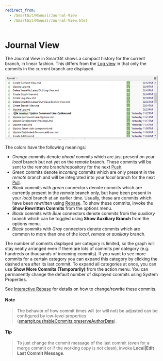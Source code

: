 ```yaml
---
redirect_from:
  - /SmartGit/Manual/Journal-View
  - /SmartGit/Manual/Journal-View.html
---
```


# Journal View

The Journal View in SmartGit shows a compact history for the current branch, in linear fashion. This differs from the [Log view](Log.md) in that only the commits in the current branch are displayed.

![SmartGit Journal View](../images/Journal-View.png)

The colors have the following meanings:

- *Orange* commits denote *ahead* commits which are just present on your *local* branch but not yet on the *remote* branch. These commits will be sent to the remote branch/repository for the next [Push](Repository/Synchronizing-with-Remote-Repositories.md#push).
- *Green* commits denote *incoming* commits which are only present in the *remote* branch and will be integrated into your *local* branch for the next [Pull](Repository/Synchronizing-with-Remote-Repositories.md#pull).
- *Black* commits with *green* connectors denote commits which are currently present in the *remote* branch only, but have been present in your *local* branch at an earlier time. Usually, these are commits which have been *rewritten* using [Rebase](Branch/Rebase.md). To show these commits, invoke the **Show Rewritten Commits** from the options menu.
- *Black* commits with *Blue* connectors denote commits from the *auxiliary* branch which can be toggled using **Show Auxiliary Branch** from the options menu.
- *Black* commits with *Gray* connectors denote commits which are common to more than one of the *local*, *remote* or *auxiliary* branch.

The number of commits displayed per category is limited, so the graph will stay neatly arranged even if there are lots of commits per category (e.g. hundreds or thousands of incoming commits). If you want to see more commits for a certain category you can expand this category by clicking the dashed area after its last commit. To expand all categories at once, you can use **Show More Commits (Temporarily)** from the action menu. You can permanently change the default number of displayed commits using System Properties.

See [Interactive Rebase](Branch/Rebase-Interactive.md) for details on how to change/rewrite these commits.

#### Note

>
>The behavior of how commit times will (or will not) be adjusted can be configured by low-level properties
> ([smartgit.pushableCommits.preserveAuthorDate](AdvancedSettings/System-Properties.md)).
>

#### Tip

>
>To just change the commit message of the last commit (even for a merge commit or if the working copy is not clean),
> invoke **Local\|Edit Last Commit Message**.
>
